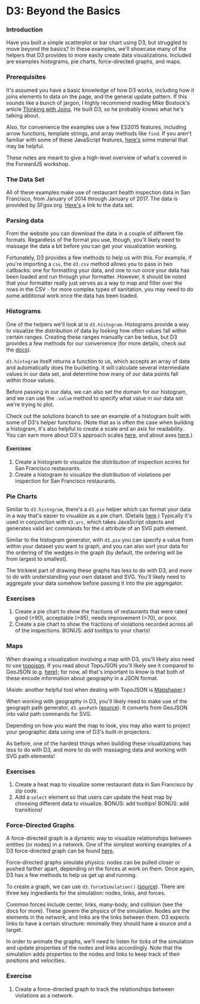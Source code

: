 # D3: Beyond the Basics

### Introduction

Have you built a simple scatterplot or bar chart using D3, but struggled to move beyond the basics? In these examples, we'll showcase many of the helpers that D3 provides to more easily create data visualizations. Included are examples histograms, pie charts, force-directed graphs, and maps. 

### Prerequisites

It's assumed you have a basic knowledge of how D3 works, including how it joins elements to data on the page, and the general update pattern. If this sounds like a bunch of jargon, I highly recommend reading Mike Bostock's article [Thinking with Joins](https://bost.ocks.org/mike/join/). He built D3, so he probably knows what he's talking about.

Also, for convenience the examples use a few ES2015 features, including arrow functions, template strings, and array methods like `find`. If you aren't familiar with some of these JavaScript features, [here's](https://www.rithmschool.com/courses/advanced-javascript-part-2) some material that may be helpful.

These notes are meant to give a high-level overview of what's covered in the ForwardJS workshop.

### The Data Set

All of these examples make use of restaurant health inspection data in San Francisco, from January of 2014 through January of 2017. The data is provided by SFgov.org. [Here's](https://data.sfgov.org/Health-and-Social-Services/Restaurant-Scores-LIVES-Standard/pyih-qa8i) a link to the data set.

### Parsing data

From the website you can download the data in a couple of different file formats. Regardless of the format you use, though, you'll likely need to massage the data a bit before you can get your visualization working.

Fortunately, D3 provides a few methods to help us with this. For example, if you're importing a `csv`, the `d3.csv` method allows you to pass in two callbacks: one for formatting your data, and one to run once your data has been loaded and run through your formatter. However, it should be noted that your formatter really just serves as a way to map and filter over the rows in the CSV - for more complex types of sanitation, you may need to do some additional work once the data has been loaded.

### Histograms

One of the helpers we'll look at is `d3.histogram`. Histograms provide a way to visualize the distribution of data by looking how often values fall within certain ranges. Creating these ranges manually can be tedius, but D3 provides a few methods for our convenience (for more details, check out the [docs](https://github.com/d3/d3-array/blob/master/README.md#histograms)).

`d3.histogram` itself returns a function to us, which accepts an array of data and automatically does the bucketing. It will calculate several intermediate values in our data set, and determine how many of our data points fall within those values.

Before passing in our data, we can also set the domain for our histogram, and we can use the `.value` method to specify what value in our data set we're trying to plot.

Check out the solutions branch to see an example of a histogram built with some of D3's helper functions. (Note that as is often the case when building a histogram, it's also helpful to create a scale and an axis for readability. You can earn more about D3's approach scales [here](https://github.com/d3/d3-scale), and about axes [here](https://github.com/d3/d3-axis).)

#### Exercises

1. Create a histogram to visualize the distribution of inspection scores for San Francisco restaurants.
2. Create a histogram to visualize the distribution of violations per inspection for San Francisco restaurants.

### Pie Charts

Similar to `d3.histogram`, there's a `d3.pie` helper which can format your data in a way that's easier to visualize as a pie chart. (Details [here](https://github.com/d3/d3-shape/blob/master/README.md#pies).) Typically it's used in conjunction with `d3.arc`, which takes JavaScript objects and generates valid arc commands for the `d` attribute of an SVG path element.

Similar to the histogram generator, with `d3.pie` you can specify a value from within your dataset you want to graph, and you can also sort your data for the ordering of the wedges in the graph (by default, the ordering will be from largest to smallest).

The trickiest part of drawing these graphs has less to do with D3, and more to do with understanding your own dataset and SVG. You'll likely need to aggregate your data somehow before passing it into the pie aggregator.

### Exercises

1. Create a pie chart to show the fractions of restaurants that were rated good (>90), acceptable (>85), needs improvement (>70), or poor.
2. Create a pie chart to show the fractions of violations recorded across all of the inspections.
BONUS: add tooltips to your charts!

### Maps

When drawing a visualization involving a map with D3, you'll likely also need to use [topojson](https://github.com/topojson/topojson). If you read about TopoJSON you'll likely see it compared to GeoJSON (e.g. [here](https://en.wikipedia.org/wiki/GeoJSON#TopoJSON)); for now, all that's important to know is that both of these encode information about geography in a JSON format.

(Aside: another helpful tool when dealing with TopoJSON is [Mapshaper](https://github.com/mbloch/mapshaper).)

When working with geography in D3, you'll likely need to make use of the geograph path generator, `d3.geoPath` ([source](https://github.com/d3/d3-geo/blob/master/README.md#paths)). It converts from GeoJSON into valid path commands for SVG.

Depending on how you want the map to look, you may also want to project your geographic data using one of D3's built-in projectors.

As before, one of the hardest things when building these visualizations has less to do with D3, and more to do with massaging data and working with SVG path elements!

### Exercises

1. Create a heat map to visualize some restaurant data in San Francisco by zip code.
2. Add a `select` element so that users can update the heat map by choosing different data to visualize.
BONUS: add tooltips!
BONUS: add transitions!

### Force-Directed Graphs

A force-directed graph is a dynamic way to visualize relationships between entities (or nodes) in a network. One of the simplest working examples of a D3 force-directed graph can be found [here](https://bl.ocks.org/mbostock/4062045).

Force-directed graphs simulate physics: nodes can be pulled closer or pushed farther apart, depending on the forces at work on them. Once again, D3 has a few methods to help us get up and running.

To create a graph, we can use `d3.forceSimulation()` ([source](https://github.com/d3/d3-force)). There are three key ingredients for the simulation: nodes, links, and forces.

Common forces include center, links, many-body, and collision (see the docs for more). These govern the physics of the simulation. Nodes are the elements in the network, and links are the links between them. D3 expects links to have a certain structure: minimally they should have a source and a target.

In order to animate the graphs, we'll need to listen for ticks of the simulation and update properties of the nodes and links accordingly. Note that the simulation adds properties to the nodes and links to keep track of their positions and velocities.

### Exercise

1. Create a force-directed graph to track the relationships between violations as a network. 

